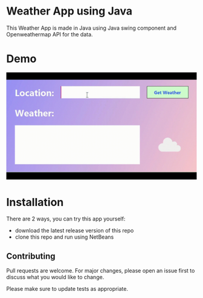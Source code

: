 # Weather App using Java

This Weather App is made in Java using Java swing component and Openweathermap API for the data.

# Demo

![screenshot of this game](./weather_app.gif)

# Installation

 There are 2 ways, you can try this app yourself:
- download the latest release version of this repo
- clone this repo and run using NetBeans


## Contributing

Pull requests are welcome. For major changes, please open an issue first
to discuss what you would like to change.

Please make sure to update tests as appropriate.
